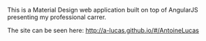This is a Material Design web application built on top of AngularJS presenting my professional carrer.

The site can be seen here: http://a-lucas.github.io/#/AntoineLucas


